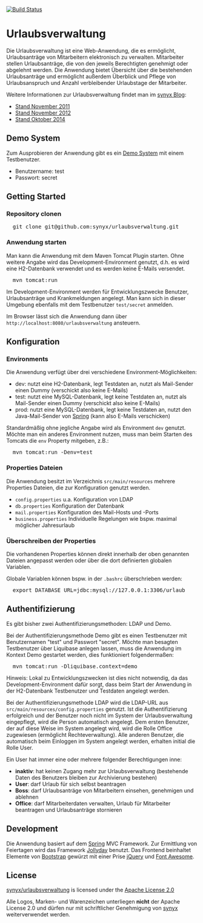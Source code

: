 [![Build Status](https://travis-ci.org/synyx/urlaubsverwaltung.png)](https://travis-ci.org/synyx/urlaubsverwaltung)

# Urlaubsverwaltung

Die Urlaubsverwaltung ist eine Web-Anwendung, die es ermöglicht, Urlaubsanträge von Mitarbeitern elektronisch zu verwalten. Mitarbeiter stellen Urlaubsanträge, die von den jeweils Berechtigten genehmigt oder abgelehnt werden. Die Anwendung bietet Übersicht über die bestehenden Urlaubsanträge und ermöglicht außerdem Überblick und Pflege von Urlaubsanspruch und Anzahl verbleibender Urlaubstage der Mitarbeiter.

Weitere Informationen zur Urlaubsverwaltung findet man im [synyx Blog](http://blog.synyx.de):
* [Stand November 2011](http://blog.synyx.de/2011/11/elektronische-urlaubsverwaltung-made-by-youngsters/)
* [Stand November 2012](http://blog.synyx.de/2012/11/urlaubsverwaltung-was-hat-sich-getan/)
* [Stand Oktober 2014](http://blog.synyx.de/2014/10/urlaubsverwaltung-goes-mobile/)

## Demo System

Zum Ausprobieren der Anwendung gibt es ein [Demo System](http://urlaubsverwaltung-demo.synyx.de) mit einem Testbenutzer.
* Benutzername: test
* Passwort: secret

## Getting Started

### Repository clonen

<pre>  git clone git@github.com:synyx/urlaubsverwaltung.git</pre>

### Anwendung starten

Man kann die Anwendung mit dem Maven Tomcat Plugin starten. Ohne weitere Angabe wird das Development-Environment genutzt, d.h. es wird eine H2-Datenbank verwendet und es werden keine E-Mails versendet.

<pre>  mvn tomcat:run</pre>

Im Development-Environment werden für Entwicklungszwecke Benutzer, Urlaubsanträge und Krankmeldungen angelegt.
Man kann sich in dieser Umgebung ebenfalls mit dem Testbenutzer `test/secret` anmelden.

Im Browser lässt sich die Anwendung dann über `http://localhost:8080/urlaubsverwaltung` ansteuern.

## Konfiguration

### Environments

Die Anwendung verfügt über drei verschiedene Environment-Möglichkeiten:

* dev: nutzt eine H2-Datenbank, legt Testdaten an, nutzt als Mail-Sender einen Dummy (verschickt also keine E-Mails)
* test: nutzt eine MySQL-Datenbank, legt keine Testdaten an, nutzt als Mail-Sender einen Dummy (verschickt also keine E-Mails)
* prod: nutzt eine MySQL-Datenbank, legt keine Testdaten an, nutzt den Java-Mail-Sender von [Spring](http://www.springsource.org/) (kann also E-Mails verschicken)

Standardmäßig ohne jegliche Angabe wird als Environment `dev` genutzt.
Möchte man ein anderes Environment nutzen, muss man beim Starten des Tomcats die `env` Property mitgeben, z.B.:

<pre>  mvn tomcat:run -Denv=test</pre>

### Properties Dateien

Die Anwendung besitzt im Verzeichnis `src/main/resources` mehrere Properties Dateien, die zur Konfiguration genutzt werden.

* `config.properties` u.a. Konfiguration von LDAP
* `db.properties` Konfiguration der Datenbank
* `mail.properties` Konfiguration des Mail-Hosts und -Ports
* `business.properties` Individuelle Regelungen wie bspw. maximal möglicher Jahresurlaub

### Überschreiben der Properties

Die vorhandenen Properties können direkt innerhalb der oben genannten Dateien angepasst werden oder über die dort definierten globalen Variablen.

Globale Variablen können bspw. in der `.bashrc` überschrieben werden:

<pre>  export DATABASE_URL=jdbc:mysql://127.0.0.1:3306/urlaub</pre>


## Authentifizierung

Es gibt bisher zwei Authentifizierungsmethoden: LDAP und Demo.

Bei der Authentifizierungsmethode Demo gibt es einen Testbenutzer mit Benutzernamen "test" und Passwort "secret".
Möchte man besagten Testbenutzer über Liquibase anlegen lassen, muss die Anwendung im Kontext Demo gestartet werden, dies funktioniert folgendermaßen:
<pre>  mvn tomcat:run -Dliquibase.context=demo</pre>

Hinweis: Lokal zu Entwicklungszwecken ist dies nicht notwendig, da das Development-Environment dafür sorgt, dass beim Start der Anwendung in der H2-Datenbank Testbenutzer und Testdaten angelegt werden.

Bei der Authentifizierungsmethode LDAP wird die LDAP-URL aus `src/main/resources/config.properties` genutzt.
Ist die Authentifizierung erfolgreich und der Benutzer noch nicht im System der Urlaubsverwaltung eingepflegt, wird die Person automatisch angelegt. Dem ersten Benutzer, der auf diese Weise im System angelegt wird, wird die Rolle Office zugewiesen (ermöglicht Rechteverwaltung). Alle anderen Benutzer, die automatisch beim Einloggen im System angelegt werden, erhalten initial die Rolle User.

Ein User hat immer eine oder mehrere folgender Berechtigungen inne:
* **inaktiv**: hat keinen Zugang mehr zur Urlaubsverwaltung (bestehende Daten des Benutzers bleiben zur Archivierung bestehen)
* **User**: darf Urlaub für sich selbst beantragen
* **Boss**:	darf Urlaubsanträge von Mitarbeitern einsehen, genehmigen und ablehnen
* **Office**: darf Mitarbeiterdaten verwalten, Urlaub für Mitarbeiter beantragen und Urlaubsanträge stornieren

## Development

Die Anwendung basiert auf dem [Spring](http://www.springsource.org/) MVC Framework. Zur Ermittlung von Feiertagen wird das Framework [Jollyday](http://jollyday.sourceforge.net/) benutzt. Das Frontend beinhaltet Elemente von [Bootstrap](http://getbootstrap.com/) gewürzt mit einer Prise [jQuery](http://jquery.com/) und [Font Awesome](http://fontawesome.io/).

## License

[synyx/urlaubsverwaltung](http://github.com/synyx/urlaubsverwaltung) is licensed under the
[Apache License 2.0](http://www.apache.org/licenses/LICENSE-2.0)

Alle Logos, Marken- und Warenzeichen unterliegen **nicht** der Apache License 2.0 und dürfen nur mit schriftlicher Genehmigung von [synyx](http://www.synyx.de/) weiterverwendet werden.
